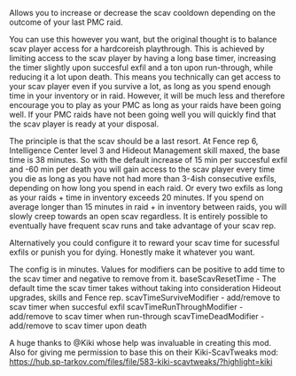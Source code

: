Allows you to increase or decrease the scav cooldown depending on the outcome of your last PMC raid.

You can use this however you want, but the original thought is to balance scav player access for a hardcoreish playthrough. This is achieved by limiting access to the scav player by having a long base timer, increasing the timer slightly upon succesful exfil and a ton upon run-through, while reducing it a lot upon death. This means you technically can get access to your scav player even if you survive a lot, as long as you spend enough time in your inventory or in raid. However, it will be much less and therefore encourage you to play as your PMC as long as your raids have been going well. If your PMC raids have not been going well you will quickly find that the scav player is ready at your disposal. 

The principle is that the scav should be a last resort. At Fence rep 6, Intelligence Center level 3 and Hideout Management skill maxed, the base time is 38 minutes. So with the default increase of 15 min per succesful exfil and -60 min per death you will gain access to the scav player every time you die as long as you have not had more than 3-4ish consecutive exfils, depending on how long you spend in each raid. Or every two exfils as long as your raids + time in inventory exceeds 20 minutes. If you spend on average longer than 15 minutes in raid + in inventory between raids, you will slowly creep towards an open scav regardless. It is entirely possible to eventually have frequent scav runs and take advantage of your scav rep.

Alternatively you could configure it to reward your scav time for sucessful exfils or punish you for dying. Honestly make it whatever you want.

The config is in minutes.
Values for modifiers can be positive to add time to the scav timer and negative to remove from it.
baseScavResetTime - The default time the scav timer takes without taking into consideration Hideout upgrades, skills and Fence rep.
scavTimeSurviveModifier - add/remove to scav timer when succesful exfil
scavTimeRunThroughModifier - add/remove to scav timer when run-through
scavTimeDeadModifier - add/remove to scav timer upon death

A huge thanks to @Kiki whose help was invaluable in creating this mod. Also for giving me permission to base this on their Kiki-ScavTweaks mod: https://hub.sp-tarkov.com/files/file/583-kiki-scavtweaks/?highlight=kiki